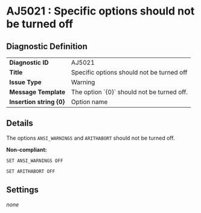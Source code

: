 # AJ5021 : Specific options should not be turned off

## Diagnostic Definition

<table>
  <tr>
    <td class="header"><b>Diagnostic ID</b></td>
    <td>AJ5021</td>
  </tr>
  <tr>
    <td class="header"><b>Title</b></td>
    <td>Specific options should not be turned off</td>
  </tr>
  <tr>
    <td class="header"><b>Issue Type</b></td>
    <td>Warning</td>
  </tr>
  <tr>
    <td class="header"><b>Message Template</b></td>
    <td>The option `{0}` should not be turned off.</td>
  </tr>
    <tr>
    <td class="header"><b>Insertion string {0}</b></td>
    <td>Option name</td>
  </tr>

</table>

## Details

The options `ANSI_WARNINGS` and `ARITHABORT` should not be turned off.

**Non-compliant:**

```tsql
SET ANSI_WARNINGS OFF
```

```tsql
SET ARITHABORT OFF
```


## Settings

*none*

